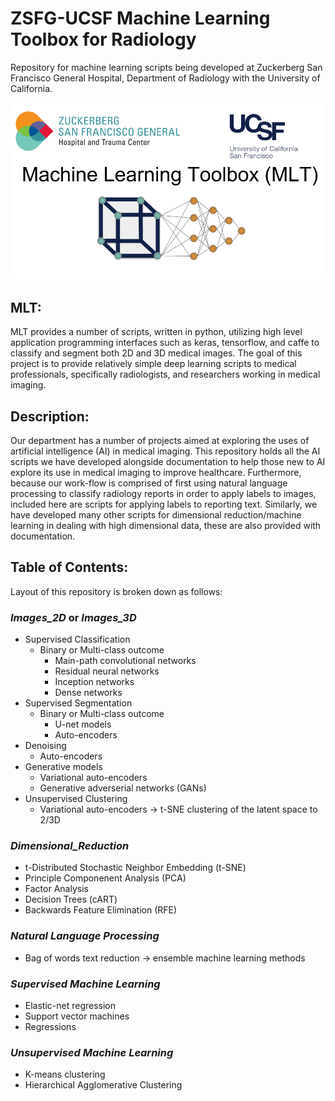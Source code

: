 # ZSFG-UCSF Machine Learning Toolbox for Radiology
Repository for machine learning scripts being developed at Zuckerberg San Francisco General Hospital, Department of Radiology with the University of California. 

![alt text](https://github.com/DavidBMcCoy/ZSFG-UCSF_Machine_Learning/blob/master/Logo.png)

## MLT: 
MLT provides a number of scripts, written in python, utilizing high level application programming interfaces such as keras, tensorflow, and caffe to classify and segment both 2D and 3D medical images. The goal of this project is to provide relatively simple deep learning scripts to medical professionals, specifically radiologists, and researchers working in medical imaging. 

## Description:
Our department has a number of projects aimed at exploring the uses of artificial intelligence (AI) in medical imaging. This repository holds all the AI scripts we have developed alongside documentation to help those new to AI explore its use in medical imaging to improve healthcare. Furthermore, because our work-flow is comprised of first using natural language processing to classify radiology reports in order to apply labels to images, included here are scripts for applying labels to reporting text. Similarly, we have developed many other scripts for dimensional reduction/machine learning in dealing with high dimensional data, these are also provided with documentation. 

## Table of Contents: 
Layout of this repository is broken down as follows: 

### _Images_2D_ or _Images_3D_ 
* Supervised Classification
  * Binary or Multi-class outcome
    * Main-path convolutional networks
    * Residual neural networks 
    * Inception networks
    * Dense networks
* Supervised Segmentation
  * Binary or Multi-class outcome
    * U-net models
    * Auto-encoders
* Denoising 
    * Auto-encoders 
* Generative models
    * Variational auto-encoders
    * Generative adverserial networks (GANs) 
* Unsupervised Clustering
    * Variational auto-encoders -> t-SNE clustering of the latent space to 2/3D
### _Dimensional_Reduction_
* t-Distributed Stochastic Neighbor Embedding (t-SNE)
* Principle Componenent Analysis (PCA)
* Factor Analysis 
* Decision Trees (cART) 
* Backwards Feature Elimination (RFE)
### _Natural Language Processing_
* Bag of words text reduction -> ensemble machine learning methods

### _Supervised Machine Learning_
* Elastic-net regression 
* Support vector machines
* Regressions 
### _Unsupervised Machine Learning_
* K-means clustering
* Hierarchical Agglomerative Clustering

